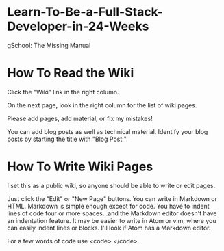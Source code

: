 # Learn-To-Be-a-Full-Stack-Developer-in-24-Weeks
gSchool: The Missing Manual

# How To Read the Wiki

Click the "Wiki" link in the right column.

On the next page, look in the right column for the list of wiki pages.

Please add pages, add material, or fix my mistakes!

You can add blog posts as well as technical material. Identify your blog posts by starting the title with "Blog Post:".

# How To Write Wiki Pages

I set this as a public wiki, so anyone should be able to write or edit pages. 

Just click the "Edit" or "New Page" buttons. You can write in Markdown or HTML. Markdown is simple enough except for code. You have to indent lines of code four or more spaces...and the Markdown editor doesn't have an indentation feature. It may be easier to write in Atom or vim, where you can easily indent lines or blocks. I'll look if Atom has a Markdown editor.

For a few words of code use &lt;code&gt; &lt;/code&gt;.
